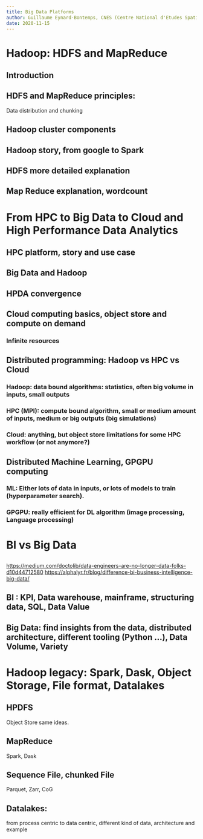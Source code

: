 ```yaml
---
title: Big Data Platforms
author: Guillaume Eynard-Bontemps, CNES (Centre National d'Etudes Spatiales - French Space Agency)
date: 2020-11-15
---
```


# Hadoop: HDFS and MapReduce

## Introduction

## HDFS and MapReduce principles: 

Data distribution and chunking

## Hadoop cluster components

## Hadoop story, from google to Spark

## HDFS more detailed explanation

## Map Reduce explanation, wordcount

# From HPC to Big Data to Cloud and High Performance Data Analytics

## HPC platform, story and use case

## Big Data and Hadoop

## HPDA convergence

## Cloud computing basics, object store and compute on demand

### Infinite resources

## Distributed programming: Hadoop vs HPC vs Cloud

### Hadoop: data bound algorithms: statistics, often big volume in inputs, small outputs

### HPC (MPI): compute bound algorithm, small or medium amount of inputs, medium or big outputs (big simulations)

### Cloud: anything, but object store limitations for some HPC workflow (or not anymore?)

## Distributed Machine Learning, GPGPU computing

### ML: Either lots of data in inputs, or lots of models to train (hyperparameter search).

### GPGPU: really efficient for DL algorithm (image processing, Language processing)

# BI vs Big Data

## 

https://medium.com/doctolib/data-engineers-are-no-longer-data-folks-d10d44712580
https://alphalyr.fr/blog/difference-bi-business-intelligence-big-data/

## BI : KPI, Data warehouse, mainframe, structuring data, SQL, Data Value

## Big Data: find insights from the data, distributed architecture, different tooling (Python …), Data Volume, Variety

# Hadoop legacy: Spark, Dask, Object Storage, File format, Datalakes

## HPDFS

Object Store same ideas.

## MapReduce

Spark, Dask

## Sequence File, chunked File

Parquet, Zarr, CoG

## Datalakes: 

from process centric to data centric, different kind of data, architecture and example
